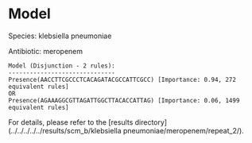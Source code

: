 
# Model

Species: klebsiella pneumoniae

Antibiotic: meropenem

```
Model (Disjunction - 2 rules):
------------------------------
Presence(AACCTTCGCCCTCACAGATACGCCATTCGCC) [Importance: 0.94, 272 equivalent rules]
OR
Presence(AGAAAGGCGTTAGATTGGCTTACACCATTAG) [Importance: 0.06, 1499 equivalent rules]

```

For details, please refer to the [results directory](../../../../../results/scm_b/klebsiella pneumoniae/meropenem/repeat_2/).

